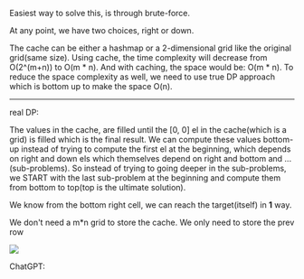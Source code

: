 Easiest way to solve this, is through brute-force.

At any point, we have two choices, right or down.

The cache can be either a hashmap or a 2-dimensional grid like the original grid(same size).
Using cache, the time complexity will decrease from O(2^(m+n)) to O(m * n). And with caching, the space would be: O(m * n).
To reduce the space complexity as well, we need to use true DP approach which is bottom up to make the space O(n).

---

real DP:

The values in the cache, are filled until the [0, 0] el in the cache(which is a grid) is filled which is the final result. We can
compute these values bottom-up instead of trying to compute the first el at the beginning, which depends on right and down els
which themselves depend on right and bottom and ... (sub-problems). So instead of trying to going deeper in the sub-problems,
we START with the last sub-problem at the beginning and compute them from bottom to top(top is the ultimate solution).

We know from the bottom right cell, we can reach the target(itself) in **1** way.

We don't need a m*n grid to store the cache. We only need to store the prev row

![](63-1.png)

ChatGPT:

